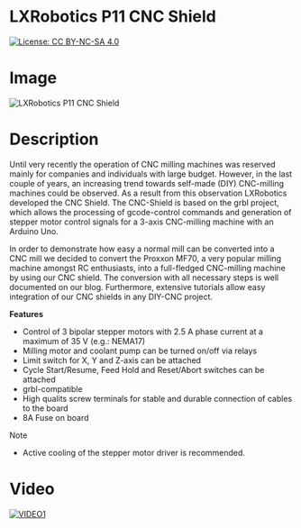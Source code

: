 LXRobotics P11 CNC Shield
=========================

[![License: CC BY-NC-SA 4.0](https://img.shields.io/badge/License-CC%20BY--NC--SA%204.0-lightgrey.svg)](http://creativecommons.org/licenses/by-nc-sa/4.0/)

# Image

![LXRobotics P11 CNC Shield](https://raw.githubusercontent.com/lxrobotics/CNCShield/master/images/cnc-shield-side-small.jpg)

# Description

Until very recently the operation of CNC milling machines was reserved mainly for companies and individuals with large budget. However, in the last couple of years, an increasing trend towards self-made (DIY) CNC-milling machines could be observed. As a result from this observation LXRobotics developed the CNC Shield. The CNC-Shield is based on the grbl project, which allows the processing of gcode-control commands and generation of stepper motor control signals for a 3-axis CNC-milling machine with an Arduino Uno.

In order to demonstrate how easy a normal mill can be converted into a CNC mill we decided to convert the Proxxon MF70, a very popular milling machine amongst RC enthusiasts, into a full-fledged CNC-milling machine by using our CNC shield. The conversion with all necessary steps is well documented on our blog. Furthermore, extensive tutorials allow easy integration of our CNC  shields in any DIY-CNC project.

**Features**

* Control of 3 bipolar stepper motors with 2.5 A phase current at a maximum of 35 V (e.g.: NEMA17)
* Milling motor and coolant pump can be turned on/off via relays
* Limit switch for X, Y and Z-axis can be attached
* Cycle Start/Resume, Feed Hold and Reset/Abort switches can be attached
* grbl-compatible
* High qualits screw terminals for stable and durable connection of cables to the board
* 8A Fuse on board

Note
* Active cooling of the stepper motor driver is recommended.

# Video

[![VIDEO1](http://img.youtube.com/vi/vhGA1iNE4Xk/0.jpg)](https://www.youtube.com/watch?v=vhGA1iNE4Xk "LXRobotics CNC Shield")
